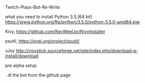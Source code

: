   Twitch-Plays-Bot-Re-Write
  
  
  what you need to install
  Python 3.5,(64 bit)  
  https://www.python.org/ftp/python/3.5.0/python-3.5.0-amd64.exe
  
  Kivy, 
  https://github.com/KeyWeeUsr/KivyInstaller
  
  psutil, 
  https://pypi.org/project/psutil/
  
  vJoy
  http://vjoystick.sourceforge.net/site/index.php/download-a-install/download

pre alpha setup

. dl the bot from the github page  
